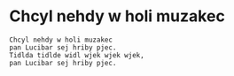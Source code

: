 # Chcyl nehdy w holi muzakec

```
Chcyl nehdy w holi muzakec
pan Lucibar sej hriby pjec.
Tidlda tidlde widl wjek wjek wjek,
pan Lucibar sej hriby pjec.
```
